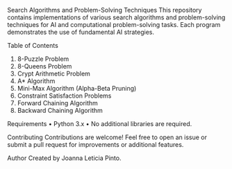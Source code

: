 Search Algorithms and Problem-Solving Techniques
This repository contains implementations of various search algorithms and problem-solving techniques for AI and computational problem-solving tasks. Each program demonstrates the use of fundamental AI strategies.

Table of Contents
1.	8-Puzzle Problem
2.	8-Queens Problem
3.	Crypt Arithmetic Problem
4.	A* Algorithm
5.	Mini-Max Algorithm (Alpha-Beta Pruning)
6.	Constraint Satisfaction Problems
7.	Forward Chaining Algorithm
8.	Backward Chaining Algorithm
   
Requirements
•	Python 3.x
•	No additional libraries are required.

Contributing
Contributions are welcome! Feel free to open an issue or submit a pull request for improvements or additional features.

Author
Created by Joanna Leticia Pinto.
